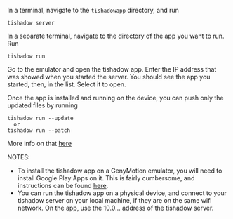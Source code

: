 In a terminal, navigate to the `tishadowapp` directory, and run

```
tishadow server
```

In a separate terminal, navigate to the directory of the app you want to run.  Run

```
tishadow run
```

Go to the emulator and open the tishadow app.  Enter the IP address that was showed when you started the server.  You should see the app you started, then, in the list.  Select it to open.

Once the app is installed and running on the device, you can push only the updated files by running

```
tishadow run --update
  or
tishadow run --patch
```

More info on that [here](http://tishadow.yydigital.com/deploy)

NOTES:

- To install the tishadow app on a GenyMotion emulator, you will need to install Google Play Apps on it.  This is fairly cumbersome, and instructions can be found [here](http://stackoverflow.com/questions/20635134/genymotion-emulator-installation-error-install-failed-missing-shared-library).
- You can run the tishadow app on a physical device, and connect to your tishadow server on your local machine, if they are on the same wifi network.  On the app, use the 10.0... address of the tishadow server.
